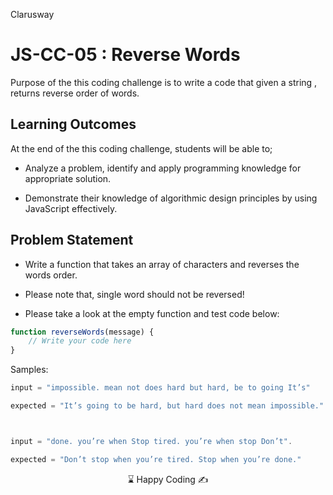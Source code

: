 <p>Clarusway<img align="right"
  src="https://secure.meetupstatic.com/photos/event/3/1/b/9/600_488352729.jpeg"  width="15px"></p>

# JS-CC-05 : Reverse Words

Purpose of the this coding challenge is to write a code that given a string , returns reverse order of words.

## Learning Outcomes

At the end of the this coding challenge, students will be able to;

- Analyze a problem, identify and apply programming knowledge for appropriate solution.

- Demonstrate their knowledge of algorithmic design principles by using JavaScript effectively.

## Problem Statement

- Write a function that takes an array of characters and reverses the words order.

- Please note that, single word should not be reversed!

- Please take a look at the empty function and test code below:

```js
function reverseWords(message) {
    // Write your code here    
}
```

Samples:

```js
input = "impossible. mean not does hard but hard, be to going It’s"

expected = "It’s going to be hard, but hard does not mean impossible."



input = "done. you’re when Stop tired. you’re when stop Don’t".

expected = "Don’t stop when you’re tired. Stop when you’re done."
```



<center> ⌛ Happy Coding  ✍ </center>